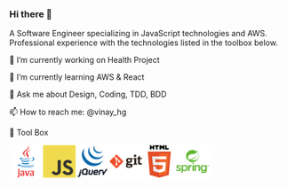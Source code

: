 ### Hi there 👋
A Software Engineer specializing in JavaScript technologies and AWS. Professional experience with the technologies listed in the toolbox below.

🔭 I’m currently working on Health Project 

🌱 I’m currently learning AWS & React

💬 Ask me about Design, Coding, TDD, BDD

📫 How to reach me: @vinay_hg

🧰 Tool Box<br>

<img src="https://github.com/devicons/devicon/blob/master/icons/java/java-original-wordmark.svg" alt="java" width="60" height="60"/><img src="https://github.com/devicons/devicon/blob/master/icons/javascript/javascript-original.svg" alt="javascript" width="60" height="60"/><img src="https://github.com/devicons/devicon/blob/master/icons/jquery/jquery-original-wordmark.svg" alt="git" width="60" height="60"/><img src="https://github.com/devicons/devicon/blob/master/icons/git/git-original-wordmark.svg" alt="git" width="60" height="60"/><img src="https://github.com/devicons/devicon/blob/master/icons/html5/html5-original-wordmark.svg" alt="git" width="60" height="60"/><img src="https://github.com/devicons/devicon/blob/master/icons/spring/spring-original-wordmark.svg" alt="git" width="60" height="60"/>
<!--
**vinayhulgar/vinayhulgar** is a ✨ _special_ ✨ repository because its `README.md` (this file) appears on your GitHub profile.

Here are some ideas to get you started:

- 🔭 I’m currently working on ...
- 
- 👯 I’m looking to collaborate on ...
- 🤔 I’m looking for help with ...
- ..
- 📫 How to reach me: ...
- 😄 Pronouns: ...
- ⚡ Fun fact: ...
- 
- 
- -->

